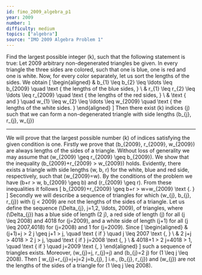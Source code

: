 ```yaml
---
id: fimo_2009_algebra_p1
year: 2009
number: 1
difficulty: medium
topics: ["algebra"]
source: "IMO 2009 Algebra Problem 1"
---
```


Find the largest possible integer \(k\), such that the following statement is true:
Let 2009 arbitrary non-degenerated triangles be given. In every triangle the three sides are colored, such that one is blue, one is red and one is white. Now, for every color separately, let us sort the lengths of the sides. We obtain
\[
\begin{aligned}
& b_{1} \leq b_{2} \leq \ldots \leq b_{2009} \quad \text { the lengths of the blue sides, } \\
& r_{1} \leq r_{2} \leq \ldots \leq r_{2009} \quad \text { the lengths of the red sides, } \\
& \text { and } \quad w_{1} \leq w_{2} \leq \ldots \leq w_{2009} \quad \text { the lengths of the white sides. }
\end{aligned}
\]
Then there exist \(k\) indices \(j\) such that we can form a non-degenerated triangle with side lengths \(b_{j}, r_{j}, w_{j}\)


---
We will prove that the largest possible number \(k\) of indices satisfying the given condition is one.
Firstly we prove that \(b_{2009}, r_{2009}, w_{2009}\) are always lengths of the sides of a triangle. Without loss of generality we may assume that \(w_{2009} \geq r_{2009} \geq b_{2009}\). We show that the inequality \(b_{2009}+r_{2009} > w_{2009}\) holds. Evidently, there exists a triangle with side lengths \(w, b, r\) for the white, blue and red side, respectively, such that \(w_{2009}=w\). By the conditions of the problem we have \(b+r > w, b_{2009} \geq b\) and \(r_{2009} \geq r\). From these inequalities it follows
\[
b_{2009}+r_{2009} \geq b+r > w=w_{2009} \text {. }
\]
Secondly we will describe a sequence of triangles for which \(w_{j}, b_{j}, r_{j}\) with \(j < 2009\) are not the lengths of the sides of a triangle. Let us define the sequence \(\Delta_{j}, j=1,2, \ldots, 2009\), of triangles, where \(\Delta_{j}\) has
a blue side of length \(2 j\),
a red side of length \(j\) for all \(j \leq 2008\) and 4018 for \(j=2009\),
and a white side of length \(j+1\) for all \(j \leq 2007,4018\) for \(j=2008\) and 1 for \(j=2009\). Since
\[
\begin{aligned}
& (j+1)+j > 2 j \geq j+1 > j, \quad \text { if } \quad j \leq 2007 \text {, } \\
& 2 j+j > 4018 > 2 j > j, \quad \text { if } j=2008 \text {, } \\
& 4018+1 > 2 j=4018 > 1, \quad \text { if } \quad j=2009 \text {, }
\end{aligned}
\]
such a sequence of triangles exists. Moreover, \(w_{j}=j, r_{j}=j\) and \(b_{j}=2 j\) for \(1 \leq j \leq 2008\). Then
\[
w_{j}+r_{j}=j+j=2 j=b_{j},
\]
i.e., \(b_{j}, r_{j}\) and \(w_{j}\) are not the lengths of the sides of a triangle for \(1 \leq j \leq 2008\).
